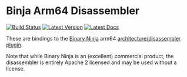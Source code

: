 # Binja Arm64 Disassembler

[![Build Status]][actions] [![Latest Version]][crates.io] [![Latest Docs]][docs.rs]

[Build Status]: https://img.shields.io/github/workflow/status/yrp604/bad64/Rust
[actions]: https://github.com/yrp604/bad64/actions?query=branch%3Amain
[Latest Version]: https://img.shields.io/crates/v/bad64.svg
[crates.io]: https://crates.io/crates/bad64
[Latest Docs]: https://docs.rs/bad64/badge.svg
[docs.rs]: https://docs.rs/bad64

These are bindings to the [Binary Ninja](https://binary.ninja) arm64
[architecture/disassembler plugin](https://github.com/Vector35/arch-arm64).

Note that while Binary Ninja is an (excellent) commercial product, the
disassembler is entirely Apache 2 licensed and may be used without a license.